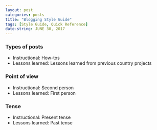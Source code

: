 ```yaml
---
layout: post
categories: posts
title: "Blogging Style Guide"
tags: [Style Guide, Quick Reference]
date-string: JUNE 30, 2017
---
```


### Types of posts
* Instructional: How-tos
* Lessons learned: Lessons learned from previous country projects

### Point of view
* Instructional: Second person
* Lessons learned: First person

### Tense
* Instructional: Present tense
* Lessons learned: Past tense
